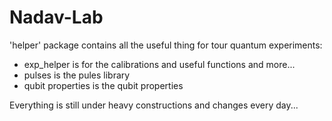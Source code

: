 # Nadav-Lab

'helper' package contains all the useful thing for tour quantum experiments:
  - exp_helper is for the calibrations and useful functions and more...
  - pulses is the pules library
  - qubit properties is the qubit properties

Everything is still under heavy constructions and changes every day...

